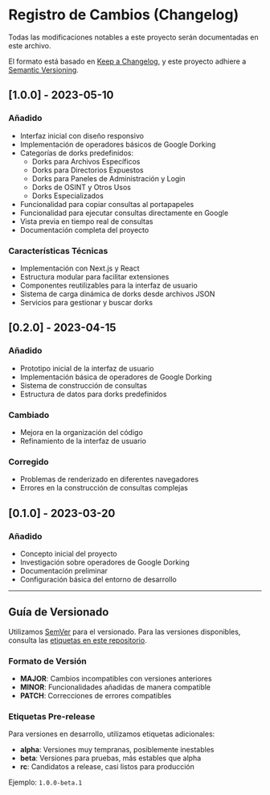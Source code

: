 # Registro de Cambios (Changelog)

Todas las modificaciones notables a este proyecto serán documentadas en este archivo.

El formato está basado en [Keep a Changelog](https://keepachangelog.com/es-ES/1.0.0/),
y este proyecto adhiere a [Semantic Versioning](https://semver.org/spec/v2.0.0.html).

## [1.0.0] - 2023-05-10

### Añadido
- Interfaz inicial con diseño responsivo
- Implementación de operadores básicos de Google Dorking
- Categorías de dorks predefinidos:
  - Dorks para Archivos Específicos
  - Dorks para Directorios Expuestos
  - Dorks para Paneles de Administración y Login
  - Dorks de OSINT y Otros Usos
  - Dorks Especializados
- Funcionalidad para copiar consultas al portapapeles
- Funcionalidad para ejecutar consultas directamente en Google
- Vista previa en tiempo real de consultas
- Documentación completa del proyecto

### Características Técnicas
- Implementación con Next.js y React
- Estructura modular para facilitar extensiones
- Componentes reutilizables para la interfaz de usuario
- Sistema de carga dinámica de dorks desde archivos JSON
- Servicios para gestionar y buscar dorks

## [0.2.0] - 2023-04-15

### Añadido
- Prototipo inicial de la interfaz de usuario
- Implementación básica de operadores de Google Dorking
- Sistema de construcción de consultas
- Estructura de datos para dorks predefinidos

### Cambiado
- Mejora en la organización del código
- Refinamiento de la interfaz de usuario

### Corregido
- Problemas de renderizado en diferentes navegadores
- Errores en la construcción de consultas complejas

## [0.1.0] - 2023-03-20

### Añadido
- Concepto inicial del proyecto
- Investigación sobre operadores de Google Dorking
- Documentación preliminar
- Configuración básica del entorno de desarrollo

---

## Guía de Versionado

Utilizamos [SemVer](https://semver.org/) para el versionado. Para las versiones disponibles, consulta las [etiquetas en este repositorio](https://github.com/yourusername/google-dorking-tool/tags).

### Formato de Versión

- **MAJOR**: Cambios incompatibles con versiones anteriores
- **MINOR**: Funcionalidades añadidas de manera compatible
- **PATCH**: Correcciones de errores compatibles

### Etiquetas Pre-release

Para versiones en desarrollo, utilizamos etiquetas adicionales:
- **alpha**: Versiones muy tempranas, posiblemente inestables
- **beta**: Versiones para pruebas, más estables que alpha
- **rc**: Candidatos a release, casi listos para producción

Ejemplo: `1.0.0-beta.1`

